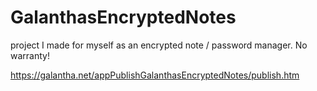 # GalanthasEncryptedNotes
project I made for myself as an encrypted note / password manager.  No warranty!

https://galantha.net/appPublishGalanthasEncryptedNotes/publish.htm
